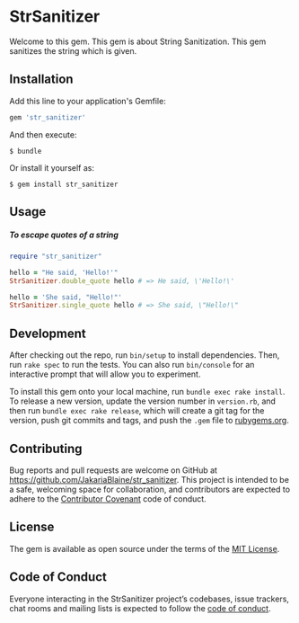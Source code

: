# StrSanitizer

Welcome to this gem. This gem is about String Sanitization. This gem sanitizes the string which is given.


## Installation

Add this line to your application's Gemfile:

```ruby
gem 'str_sanitizer'
```

And then execute:

    $ bundle

Or install it yourself as:

    $ gem install str_sanitizer

## Usage

##### To escape quotes of a string
```ruby
require "str_sanitizer"

hello = "He said, 'Hello!'"
StrSanitizer.double_quote hello # => He said, \'Hello!\' 

hello = 'She said, "Hello!"'
StrSanitizer.single_quote hello # => She said, \"Hello!\"
```

## Development

After checking out the repo, run `bin/setup` to install dependencies. Then, run `rake spec` to run the tests. You can also run `bin/console` for an interactive prompt that will allow you to experiment.

To install this gem onto your local machine, run `bundle exec rake install`. To release a new version, update the version number in `version.rb`, and then run `bundle exec rake release`, which will create a git tag for the version, push git commits and tags, and push the `.gem` file to [rubygems.org](https://rubygems.org).

## Contributing

Bug reports and pull requests are welcome on GitHub at https://github.com/JakariaBlaine/str_sanitizer. This project is intended to be a safe, welcoming space for collaboration, and contributors are expected to adhere to the [Contributor Covenant](http://contributor-covenant.org) code of conduct.

## License

The gem is available as open source under the terms of the [MIT License](http://opensource.org/licenses/MIT).

## Code of Conduct

Everyone interacting in the StrSanitizer project’s codebases, issue trackers, chat rooms and mailing lists is expected to follow the [code of conduct](https://github.com/JakariaBlaine/str_sanitizer/blob/master/CODE_OF_CONDUCT.md).
